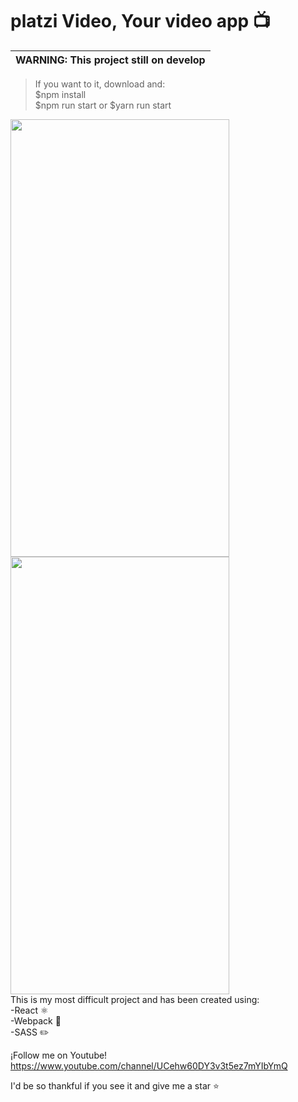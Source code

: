 # platzi Video, Your video app 📺

| WARNING: This project still on develop |
| --- |

>If you want to it, download and: <br />
> $npm install <br />
> $npm run start or $yarn run start <br />

<div>

<img src="https://live.staticflickr.com/65535/50789179491_70497464a5_b.jpg" width="350px" height="700px" />


<img src="https://live.staticflickr.com/65535/50789287347_7f87ef9d06_b.jpg" width="350px" height="700px" />
<div>
This is my most difficult project and has been created using: <br />
-React ⚛️ <br />
-Webpack 🔨 <br />
-SASS ✏️ <br />

¡Follow me on Youtube! https://www.youtube.com/channel/UCehw60DY3v3t5ez7mYIbYmQ

I'd be so thankful if you see it and give me a star ⭐
